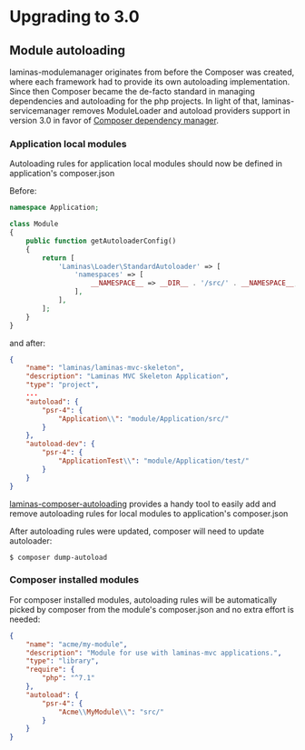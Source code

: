 # Upgrading to 3.0

## Module autoloading

laminas-modulemanager originates from before the Composer was created, where each
framework had to provide its own autoloading implementation.
Since then Composer became the de-facto standard in managing dependencies and
autoloading for the php projects.
In light of that, laminas-servicemanager removes ModuleLoader and autoload
providers support in version 3.0 in favor of
[Composer dependency manager](https://getcomposer.org/).

### Application local modules

Autoloading rules for application local modules should now be defined in
application's composer.json

Before:

```php
namespace Application;

class Module
{
    public function getAutoloaderConfig()
    {
        return [
            'Laminas\Loader\StandardAutoloader' => [
                'namespaces' => [
                    __NAMESPACE__ => __DIR__ . '/src/' . __NAMESPACE__,
                ],
            ],
        ];
    }
}
```

and after:

```json
{
    "name": "laminas/laminas-mvc-skeleton",
    "description": "Laminas MVC Skeleton Application",
    "type": "project",
    ...
    "autoload": {
        "psr-4": {
            "Application\\": "module/Application/src/"
        }
    },
    "autoload-dev": {
        "psr-4": {
            "ApplicationTest\\": "module/Application/test/"
        }
    }
}
```

[laminas-composer-autoloading](https://github.com/laminas/laminas-composer-autoloading)
provides a handy tool to easily add and remove autoloading rules for local modules to
application's composer.json

After autoloading rules were updated, composer will need to update autoloader:

```console
$ composer dump-autoload
```

### Composer installed modules

For composer installed modules, autoloading rules will be automatically picked
by composer from the module's composer.json and no extra effort is needed:
```json
{
    "name": "acme/my-module",
    "description": "Module for use with laminas-mvc applications.",
    "type": "library",
    "require": {
        "php": "^7.1"
    },
    "autoload": {
        "psr-4": {
            "Acme\\MyModule\\": "src/"
        }
    }
}
```